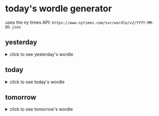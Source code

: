 # today's wordle generator

uses the ny times API: `https://www.nytimes.com/svc/wordle/v2/YYYY-MM-DD.json`

## yesterday

<details>
    <summary>click to see yesterday's wordle</summary>

    tempo

</details>

## today

<details>
    <summary>click to see today's wordle</summary>

    cause

</details>

## tomorrow

<details>
    <summary>click to see tomorrow's wordle</summary>

    retry

</details>
